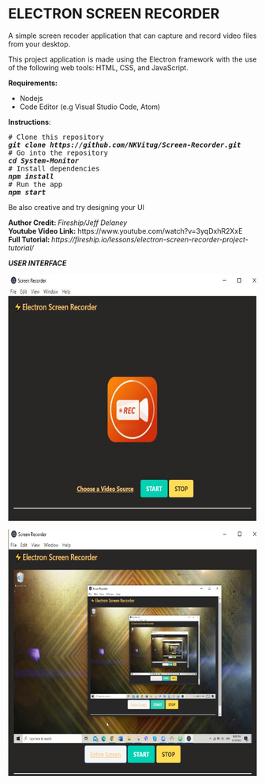 <h1><strong>ELECTRON SCREEN RECORDER&nbsp; </strong></h1>
<p style="text-align: justify;">A simple screen recoder application that can capture and record video files from your desktop.</p>
<p style="text-align: justify;">This project application is made using the Electron framework with the use of the following web tools: HTML, CSS, and JavaScript.&nbsp;</p>
<p style="text-align: justify;"><strong>Requirements:</strong></p>
<ul>
  <li style="text-align: justify;">Nodejs</li>
  <li style="text-align: justify;">Code Editor (e.g Visual Studio Code, Atom)</li>
</ul>
<p style="text-align: justify;"><strong>Instructions</strong>:</p>
<pre><span class="pl-c"># Clone this repository</span>
<strong><em>git clone https://github.com/NKVitug/Screen-Recorder.git</em>
</strong><span class="pl-c"># Go into the repository</span>
<strong><em><span class="pl-c1">cd</span> System-Monitor</em>
</strong><span class="pl-c"># Install dependencies</span>
<strong><em>npm install</em>
</strong><span class="pl-c"># Run the app</span>
<strong><em>npm start</em></strong></pre>
<p>Be also creative and try designing your UI</p>
<p><strong>Author Credit:&nbsp;</strong><em>Fireship/Jeff Delaney<br /></em><strong>Youtube Video Link:</strong> https://www.youtube.com/watch?v=3yqDxhR2XxE <br /><strong>Full Tutorial:&nbsp;</strong><em>https://fireship.io/lessons/electron-screen-recorder-project-tutorial/ </p>
<p><strong>USER INTERFACE</strong></p>
<p><img src="https://github.com/NKVitug/Screen-Recorder/blob/master/SR-UI1.JPG?raw=true" alt="Screen-Recorder" width="600" height="500"></img></p>
<p><img src="https://github.com/NKVitug/Screen-Recorder/blob/master/SC-UI2.png?raw=true" width="700" height="500"></img></p>

      
